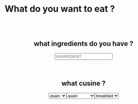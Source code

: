 <html>
    <link rel="stylesheet" href="main.css">
    <link rel="stylesheet" href="index.css">
  <h1 style="padding-top: 3%;">What do you want to eat ?</h1>
  <br><br>
  <center>
  <h2> what ingredients do you have ? </h2>
  <form action="/recipes">
      <div class="input-group mb-3" style="max-width: 50%;">
          <input type="text" class="form-control" placeholder="INGREDIENT" aria-label="Ingredients" aria-describedby="button-addon2" name="ingredients">
          <div class="input-group-append">

<br>
<br>

<h2>what cusine ?</h2>

<select name="cusine" id="cars">
  <option value="asian">asain</option>
  <option value="greek">greek</option>
  <option value="italian">italian</option>

<br>
<br>

<h2>diet ?</h2>

<select name="diet" id="cars">
  <option value="vegetarian">asain</option>
  <option value="keto">greek</option>
  <option value="pescatarian">pescatarian</option>


<br>
<br>

<h2>meal type ?</h2>

<select name="mealtype" id="cars">
  <option value="breakfast">breakfast</option>
  <option value="lunch">lunch</option>
  <option value="dinner">dinner</option>

<br>
<br>

<h2>prep-time ?</h2>

<input type="text" class="form-control" placeholder="minutes" aria-label="minutes" aria-describedby="button-addon2" name="minuets"> 

<br>
<br>
<br>

<button class="btn btn-outline-secondary" type="submit" id="button-addon2">Search</button>

</select>
</center>
</html>


